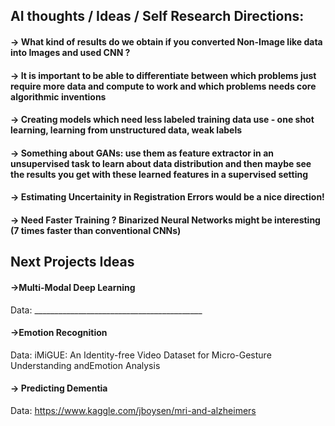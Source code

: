 ## AI thoughts / Ideas / Self Research Directions:

#### -> What kind of results do we obtain if you converted Non-Image like data into Images and used CNN ?
#### -> It is important to be able to differentiate between which problems just require more data and compute to work and which problems needs core algorithmic inventions
#### -> Creating models which need less labeled training data use - one shot learning, learning from unstructured data, weak labels
#### -> Something about GANs: use them as feature extractor in an unsupervised task to learn about data distribution and then maybe see the results you get with these learned features in a supervised setting
#### -> Estimating Uncertainity in Registration Errors would be a nice direction!
#### -> Need Faster Training ? Binarized Neural Networks might be interesting (7 times faster than conventional CNNs)

## Next Projects Ideas

#### ->Multi-Modal Deep Learning
Data: __________________________________________

#### ->Emotion Recognition
Data: iMiGUE: An Identity-free Video Dataset for Micro-Gesture Understanding andEmotion Analysis


#### -> Predicting Dementia
Data: https://www.kaggle.com/jboysen/mri-and-alzheimers



